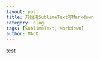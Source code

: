 ```yaml
---
layout: post
title: 开始用SublimeText写Markdown
category: blog
tags: [SublimeText, Markdown]
author: MACD
---
```


test